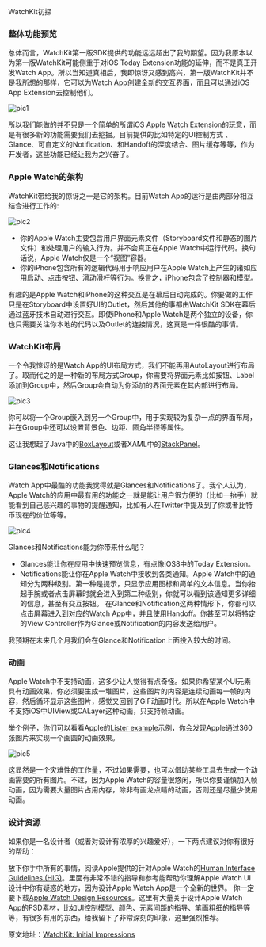 WatchKit初探

### 整体功能预览

总体而言，WatchKit第一版SDK提供的功能远远超出了我的期望。因为我原本以为第一版WatchKit可能侧重于对iOS Today Extension功能的延伸，而不是真正开发Watch App。所以当知道真相后，我即惊讶又感到高兴，第一版WatchKit并不是我所想的那样，它可以为Watch App创建全新的交互界面，而且可以通过iOS App Extension去控制他们。

![pic1](/resource/image/2014-11-20-watchkit-initial-impressions/1.jpg)

所以我们能做的并不只是一个简单的所谓iOS Apple Watch Extension的玩意，而是有很多新的功能需要我们去挖掘。目前提供的比如特定的UI控制方式 、Glance、可自定义的Notification、和Handoff的深度结合、图片缓存等等，作为开发者，这些功能已经让我为之兴奋了。

### Apple Watch的架构

WatchKit带给我的惊讶之一是它的架构。目前Watch App的运行是由两部分相互结合进行工作的:

![pic2](/resource/image/2014-11-20-watchkit-initial-impressions/2.jpg)

* 你的Apple Watch主要包含用户界面元素文件（Storyboard文件和静态的图片文件）和处理用户的输入行为。并不会真正在Apple Watch中运行代码。换句话说，Apple Watch仅是一个“视图”容器。
* 你的iPhone包含所有的逻辑代码用于响应用户在Apple Watch上产生的诸如应用启动、点击按钮、滑动滑杆等行为。换言之，iPhone包含了控制器和模型。

有趣的是Apple Watch和iPhone的这种交互是在幕后自动完成的。你要做的工作只是在Storyboard中设置好UI的Outlet，然后其他的事都由WatchKit SDK在幕后通过蓝牙技术自动进行交互。即使iPhone和Apple Watch是两个独立的设备，你也只需要关注你本地的代码以及Outlet的连接情况，这真是一件很酷的事情。

### WatchKit布局

一个令我惊讶的是Watch App的UI布局方式，我们不能再用AutoLayout进行布局了。取而代之的是一种新的布局方式Group，你需要将界面元素比如按钮、Label添加到Group中，然后Group会自动为你添加的界面元素在其内部进行布局。

![pic3](/resource/image/2014-11-20-watchkit-initial-impressions/3.jpg)

你可以将一个Group嵌入到另一个Group中，用于实现较为复杂一点的界面布局，并在Group中还可以设置背景色、边距、圆角半径等属性。

这让我想起了Java中的[BoxLayout](https://docs.oracle.com/javase/tutorial/uiswing/layout/visual.html)或者XAML中的[StackPanel](http://msdn.microsoft.com/en-us/library/ms754152.aspx)。

### Glances和Notifications

Watch App中最酷的功能我觉得就是Glances和Notifications了。我个人认为，Apple Watch的应用中最有用的功能之一就是能让用户很方便的（比如一抬手）就能看到自己感兴趣的事物的提醒通知，比如有人在Twitter中提及到了你或者比特币现在的价位等等。

![pic4](/resource/image/2014-11-20-watchkit-initial-impressions/4.jpg)

Glances和Notifications能为你带来什么呢？

* Glances能让你在应用中快速预览信息，有点像iOS8中的Today Extension。
* Notifications能让你在Apple Watch中接收到各类通知。Apple Watch中的通知分为两种级别。第一种是提示，只显示应用图标和简单的文本信息。当你抬起手腕或者点击屏幕时就会进入到第二种级别，你就可以看到该通知更多详细的信息，甚至有交互按钮。
在Glance和Notification这两种情形下，你都可以点击屏幕进入到对应的Watch App中，并且使用Handoff。你甚至可以将特定的View Controller作为Glance或Notification的内容发送给用户。

我预期在未来几个月我们会在Glance和Notification上面投入较大的时间。

### 动画

Apple Watch中不支持动画，这多少让人觉得有点奇怪。如果你希望某个UI元素具有动画效果，你必须要生成一堆图片，这些图片的内容是连续动画每一帧的内容，然后循环显示这些图片，感觉又回到了GIF动画时代。所以在Apple Watch中不支持iOS中UIView或CALayer这种动画，只支持帧动画。

举个例子，你们可以看看Apple的[Lister example](https://developer.apple.com/library/prerelease/ios/samplecode/Lister/Introduction/Intro.html)示例，你会发现Apple通过360张图片来实现一个画圆的动画效果。

![pic5](/resource/image/2014-11-20-watchkit-initial-impressions/5.jpg)

这显然是一个灾难性的工作量，不过如果需要，也可以借助某些工具去生成一个动画需要的所有图片。不过，因为Apple Watch的容量很悠闲，所以你要谨慎加入帧动画，因为需要大量图片占用内存，除非有画龙点睛的动画，否则还是尽量少使用动画。

### 设计资源

如果你是一名设计者（或者对设计有浓厚的兴趣爱好），一下两点建议对你有很好的帮助：

放下你手中所有的事情，阅读Apple提供的针对Apple Watch的[Human Interface Guidelines (HIG)](https://developer.apple.com/library/prerelease/ios/documentation/UserExperience/Conceptual/WatchHumanInterfaceGuidelines/index.html)。里面有非常不错的指导和参考能帮助你理解Apple Watch UI设计中你有疑惑的地方，因为设计Apple Watch App是一个全新的世界。
你一定要下载[Apple Watch Design Resources](https://developer.apple.com/watchkit/#agreement)。这里有大量关于设计Apple Watch App的PSD素材，比如UI控制模型、颜色、元素间距的指导、笔画粗细的指导等等，有很多有用的东西，给我留下了非常深刻的印象，这里强烈推荐。

原文地址：[WatchKit: Initial Impressions](http://www.raywenderlich.com/89473/watchkit-initial-impressions)

